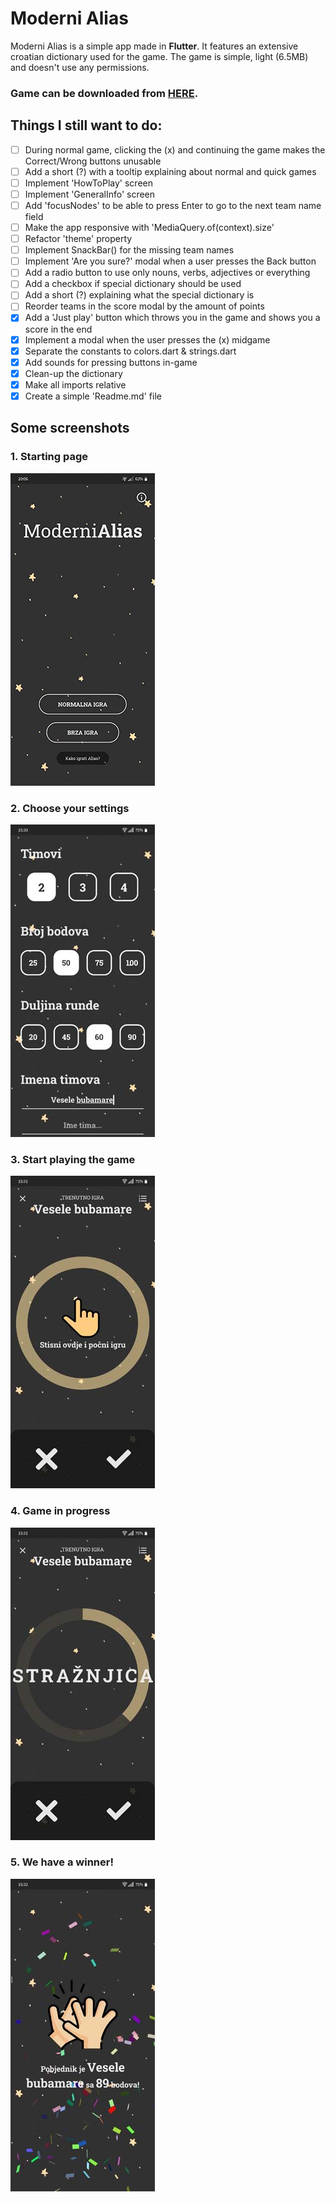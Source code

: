 # Moderni Alias

Moderni Alias is a simple app made in **Flutter**.
It features an extensive croatian dictionary used for the game.
The game is simple, light (6.5MB) and doesn't use any permissions.

### Game can be downloaded from [HERE](https://github.com/jokilic/moderni_alias/raw/master/moderni_alias.apk).

## Things I still want to do:

- [ ] During normal game, clicking the (x) and continuing the game makes the Correct/Wrong buttons unusable
- [ ] Add a short (?) with a tooltip explaining about normal and quick games
- [ ] Implement 'HowToPlay' screen
- [ ] Implement 'GeneralInfo' screen
- [ ] Add 'focusNodes' to be able to press Enter to go to the next team name field
- [ ] Make the app responsive with 'MediaQuery.of(context).size'
- [ ] Refactor 'theme' property
- [ ] Implement SnackBar() for the missing team names
- [ ] Implement 'Are you sure?' modal when a user presses the Back button
- [ ] Add a radio button to use only nouns, verbs, adjectives or everything
- [ ] Add a checkbox if special dictionary should be used
- [ ] Add a short (?) explaining what the special dictionary is
- [ ] Reorder teams in the score modal by the amount of points
- [x] Add a 'Just play' button which throws you in the game and shows you a score in the end
- [x] Implement a modal when the user presses the (x) midgame
- [x] Separate the constants to colors.dart & strings.dart
- [x] Add sounds for pressing buttons in-game
- [x] Clean-up the dictionary
- [x] Make all imports relative
- [x] Create a simple 'Readme.md' file

## Some screenshots

### 1. Starting page

![Home page](https://raw.githubusercontent.com/jokilic/moderni_alias/master/screenshots/1-home_page.jpg)

### 2. Choose your settings

![Screenshot of the app](https://raw.githubusercontent.com/jokilic/moderni_alias/master/screenshots/2-start_game.jpg)

### 3. Start playing the game

![Screenshot of the app](https://raw.githubusercontent.com/jokilic/moderni_alias/master/screenshots/3-playing_game1.jpg)

### 4. Game in progress

![Screenshot of the app](https://raw.githubusercontent.com/jokilic/moderni_alias/master/screenshots/4-playing_game2.jpg)

### 5. We have a winner!

![Screenshot of the app](https://raw.githubusercontent.com/jokilic/moderni_alias/master/screenshots/5-game_finished.jpg)
